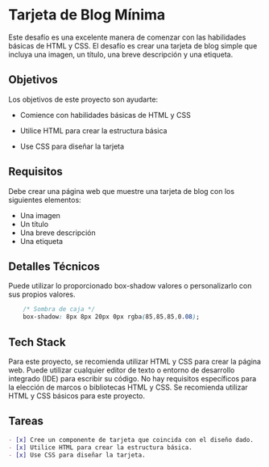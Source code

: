 # Tarjeta de Blog Mínima

Este desafío es una excelente manera de comenzar con las habilidades básicas de HTML y CSS. El desafío es crear una tarjeta de blog simple que incluya una imagen, un título, una breve descripción y una etiqueta.

## Objetivos

Los objetivos de este proyecto son ayudarte:

- Comience con habilidades básicas de HTML y CSS

- Utilice HTML para crear la estructura básica

- Use CSS para diseñar la tarjeta

## Requisitos

Debe crear una página web que muestre una tarjeta de blog con los siguientes elementos:

- Una imagen
- Un título
- Una breve descripción
- Una etiqueta

## Detalles Técnicos

Puede utilizar lo proporcionado box-shadow valores o personalizarlo con sus propios valores.

```css
    /* Sombra de caja */
    box-shadow: 8px 8px 20px 0px rgba(85,85,85,0.08);
```

## Tech Stack

Para este proyecto, se recomienda utilizar HTML y CSS para crear la página web. Puede utilizar cualquier editor de texto o entorno de desarrollo integrado (IDE) para escribir su código. No hay requisitos específicos para la elección de marcos o bibliotecas HTML y CSS. Se recomienda utilizar HTML y CSS básicos para este proyecto.

## Tareas

```md
- [x] Cree un componente de tarjeta que coincida con el diseño dado.
- [x] Utilice HTML para crear la estructura básica.
- [x] Use CSS para diseñar la tarjeta.
```

